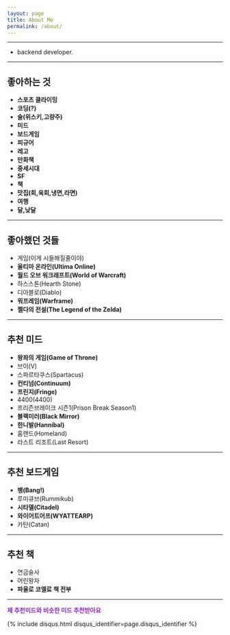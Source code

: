 ```yaml
---
layout: page
title: About Me
permalink: /about/
---
```

***
- backend developer.

***

## 좋아하는 것

* **스포츠 클라이밍**
* **코딩(?)**
* **술(위스키,고량주)**
* **미드**
* **보드게임**
* **피규어**
* **레고**
* **만화책**
* **중세시대**
* **SF**
* **책**
* **맛집(회,육회,냉면,라면)**
* **여행**
* **달,낮달**

***

## 좋아했던 것들

- 게임(이게 시들해질줄이야)
- **울티마 온라인(Ultima Online)**
- **월드 오브 워크래프트(World of Warcraft)**
- 하스스톤(Hearth Stone)
- 디아블로(Diablo)
- **워프레임(Warframe)**
- **젤다의 전설(The Legend of the Zelda)**

***

## 추천 미드

- **왕좌의 게임(Game of Throne)**
- 브이(V)
- 스파르타쿠스(Spartacus)
- **컨티넘(Continuum)**
- **프린지(Fringe)**
- 4400(4400)
- 프리즌브레이크 시즌1(Prison Break Season1)
- **블랙미러(Black Mirror)**
- **한니발(Hannibal)**
- 홈랜드(Homeland)
- 라스트 리조트(Last Resort)

***

## 추천 보드게임

- **뱅(Bang!)**
- 루미큐브(Rummikub)
- **시타델(Citadel)**
- **와이어트어프(WYATTEARP)**
- 카탄(Catan)

***

## 추천 책

- 연금술사
- 어린왕자
- **파울로 코엘료 책 전부**

***

<span style="color:#8b21c9"><b>제 추천미드와 비슷한 미드 추천받아요</b></span>



{% include disqus.html disqus_identifier=page.disqus_identifier %}



